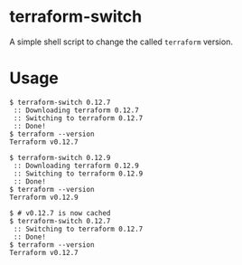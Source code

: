 # terraform-switch

A simple shell script to change the called `terraform` version.

# Usage

```
$ terraform-switch 0.12.7
 :: Downloading terraform 0.12.7
 :: Switching to terraform 0.12.7
 :: Done!
$ terraform --version
Terraform v0.12.7

$ terraform-switch 0.12.9
 :: Downloading terraform 0.12.9
 :: Switching to terraform 0.12.9
 :: Done!
$ terraform --version
Terraform v0.12.9

$ # v0.12.7 is now cached
$ terraform-switch 0.12.7
 :: Switching to terraform 0.12.7
 :: Done!
$ terraform --version
Terraform v0.12.7
```

